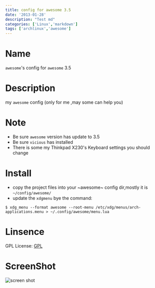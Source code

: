 ```yaml
---
title: config for awesome 3.5
date: '2013-01-28'
description: "Test md"
categories: ['Linux','markdown']
tags: ['archlinux','awesome']
---
```



Name
======

`awesome`'s config for `awesome` 3.5

Description
======
my `awesome` config (only for me ,may some can help you)

Note
======
* Be sure `awesome` version has update to 3.5
* Be sure `vicious` has installed
* There is some my Thinkpad X230's Keyboard settings you should change

Install
======
- copy the project files into your ~awesome~ config dir,mostly it is `~/config/awesome/`
- update the `xdgmenu` bye the command:

`$ xdg_menu --format awesome --root-menu /etc/xdg/menus/arch-applications.menu > ~/.config/awesome/menu.lua`

Linsence
======
GPL License: [GPL](http://www.gnu.org/licenses/gpl.html|GPL)

ScreenShot
======
![screen shot](https://raw.github.com/leaveboy/awesome3.5/master/fullsc.png "screenshot")
